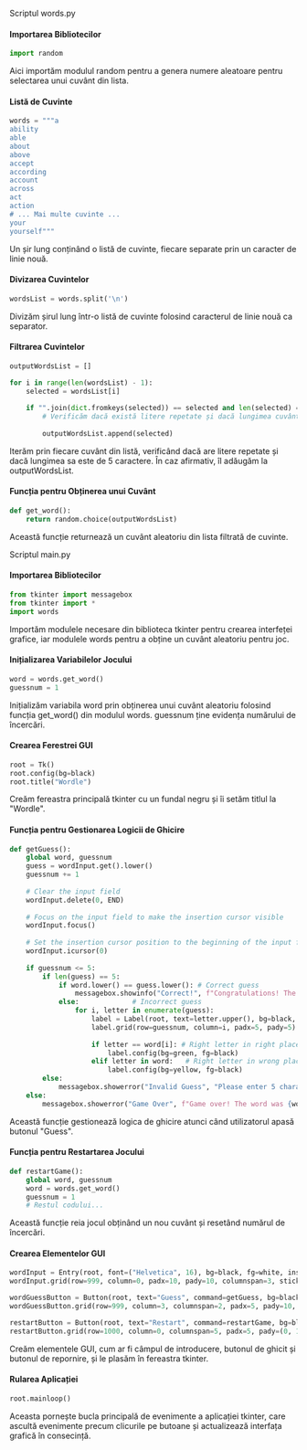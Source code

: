 Scriptul words.py

#### Importarea Bibliotecilor
```python
import random
```
Aici importăm modulul random pentru a genera numere aleatoare pentru selectarea unui cuvânt din lista.

#### Listă de Cuvinte
```python
words = """a
ability
able
about
above
accept
according
account
across
act
action
# ... Mai multe cuvinte ...
your
yourself"""
```
Un șir lung conținând o listă de cuvinte, fiecare separate prin un caracter de linie nouă.

#### Divizarea Cuvintelor
```python
wordsList = words.split('\n')
```
Divizăm șirul lung într-o listă de cuvinte folosind caracterul de linie nouă ca separator.

#### Filtrarea Cuvintelor
```python
outputWordsList = []

for i in range(len(wordsList) - 1):
    selected = wordsList[i]
    
    if "".join(dict.fromkeys(selected)) == selected and len(selected) == 5:
        # Verificăm dacă există litere repetate și dacă lungimea cuvântului este de 5 caractere
        
        outputWordsList.append(selected)
```
Iterăm prin fiecare cuvânt din listă, verificând dacă are litere repetate și dacă lungimea sa este de 5 caractere. În caz afirmativ, îl adăugăm la outputWordsList.

#### Funcția pentru Obținerea unui Cuvânt
```python
def get_word():
    return random.choice(outputWordsList)
```
Această funcție returnează un cuvânt aleatoriu din lista filtrată de cuvinte.

Scriptul main.py

#### Importarea Bibliotecilor
```python
from tkinter import messagebox
from tkinter import *
import words
```
Importăm modulele necesare din biblioteca tkinter pentru crearea interfeței grafice, iar modulele words pentru a obține un cuvânt aleatoriu pentru joc.

#### Inițializarea Variabilelor Jocului
```python
word = words.get_word()
guessnum = 1
```
Inițializăm variabila word prin obținerea unui cuvânt aleatoriu folosind funcția get_word() din modulul words. guessnum ține evidența numărului de încercări.

#### Crearea Ferestrei GUI
```python
root = Tk()
root.config(bg=black)
root.title("Wordle")
```
Creăm fereastra principală tkinter cu un fundal negru și îi setăm titlul la "Wordle".

#### Funcția pentru Gestionarea Logicii de Ghicire
```python
def getGuess():
    global word, guessnum
    guess = wordInput.get().lower()
    guessnum += 1
   
    # Clear the input field
    wordInput.delete(0, END)
   
    # Focus on the input field to make the insertion cursor visible
    wordInput.focus()
   
    # Set the insertion cursor position to the beginning of the input field
    wordInput.icursor(0)
   
    if guessnum <= 5:
        if len(guess) == 5:
            if word.lower() == guess.lower(): # Correct guess
                messagebox.showinfo("Correct!", f"Congratulations! The word was {word.title()}")
            else:             # Incorrect guess
                for i, letter in enumerate(guess):
                    label = Label(root, text=letter.upper(), bg=black, fg=white, font=("Helvetica", 16, "bold"), width=5, height=2, bd=0, highlightthickness=2, relief="solid", highlightbackground="gray", padx=5, pady=5)
                    label.grid(row=guessnum, column=i, padx=5, pady=5)
                   
                    if letter == word[i]: # Right letter in right place
                        label.config(bg=green, fg=black)
                    elif letter in word:   # Right letter in wrong place
                        label.config(bg=yellow, fg=black)
        else:
            messagebox.showerror("Invalid Guess", "Please enter 5 characters for your guess")
    else:
        messagebox.showerror("Game Over", f"Game over! The word was {word.title()}").
```
Această funcție gestionează logica de ghicire atunci când utilizatorul apasă butonul "Guess".

#### Funcția pentru Restartarea Jocului
```python
def restartGame():
    global word, guessnum
    word = words.get_word()
    guessnum = 1
    # Restul codului...
```
Această funcție reia jocul obținând un nou cuvânt și resetând numărul de încercări.

#### Crearea Elementelor GUI
```python
wordInput = Entry(root, font=("Helvetica", 16), bg=black, fg=white, insertbackground=white)
wordInput.grid(row=999, column=0, padx=10, pady=10, columnspan=3, sticky="we")

wordGuessButton = Button(root, text="Guess", command=getGuess, bg=black, fg=white, font=("Helvetica", 14))
wordGuessButton.grid(row=999, column=3, columnspan=2, padx=5, pady=10, sticky="we")

restartButton = Button(root, text="Restart", command=restartGame, bg=black, fg=white, font=("Helvetica", 14))
restartButton.grid(row=1000, column=0, columnspan=5, padx=5, pady=(0, 10), sticky="we")
```
Creăm elementele GUI, cum ar fi câmpul de introducere, butonul de ghicit și butonul de repornire, și le plasăm în fereastra tkinter.

#### Rularea Aplicației
```python
root.mainloop()
```
Aceasta pornește bucla principală de evenimente a aplicației tkinter, care ascultă evenimente precum clicurile pe butoane și actualizează interfața grafică în consecință.
